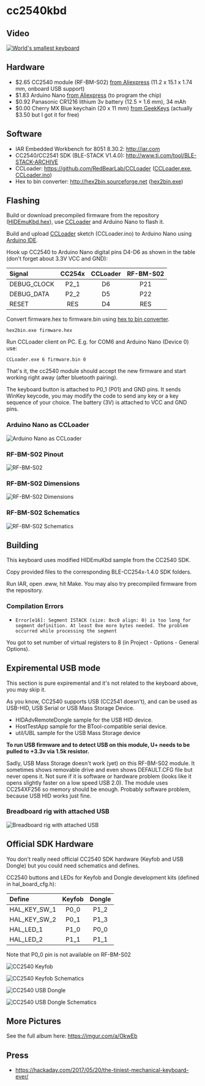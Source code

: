 # cc2540kbd

## Video

[![World's smallest keyboard](http://img.youtube.com/vi/zbrPOiaEOTg/0.jpg)](https://www.youtube.com/watch?v=zbrPOiaEOTg)

## Hardware

* $2.65 CC2540 module (RF-BM-S02) [from Aliexpress](https://www.aliexpress.com/wholesale?SearchText=RF-BM-S02&groupsort=1&SortType=price_asc) (11.2 x 15.1 x 1.74 mm, onboard USB support)
* $1.83 Arduino Nano [from Aliexpress](https://www.aliexpress.com/item/Freeshipping-Nano-3-0-controller-compatible-for-arduino-nano-CH340-USB-driver-NO-CABLE/32341832857.html) (to program the chip)
* $0.92 Panasonic CR1216 lithium 3v battery (12.5 × 1.6 mm), 34 mAh
* $0.00 Cherry MX Blue keychain (20 x 11 mm) [from GeekKeys](http://www.geekkeys.com/keychain) (actually $3.50 but I got it for free)

## Software

* IAR Embedded Workbench for 8051 8.30.2: http://iar.com
* CC2540/CC2541 SDK (BLE-STACK V1.4.0): http://www.ti.com/tool/BLE-STACK-ARCHIVE 
* CCLoader: https://github.com/RedBearLab/CCLoader ([CCLoader.exe](tools/CCLoader.exe), [CCLoader.ino](tools/CCLoader.ino))
* Hex to bin converter: http://hex2bin.sourceforge.net ([hex2bin.exe](tools/hex2bin.exe))

## Flashing

Build or download precompiled firmware from the repository
([HIDEmuKbd.hex](BLE-CC254x-1.4.0/Projects/ble/HIDEmuKbd/CC2540DB/CC2540DK-MINI%20Keyfob%20Slave/Exe/HidEmuKbd.hex)),
use [CCLoader](https://github.com/RedBearLab/CCLoader) and Arduino Nano to flash it.

Build and upload [CCLoader](https://github.com/RedBearLab/CCLoader) sketch (CCLoader.ino) to Arduino Nano using [Arduino IDE](https://www.arduino.cc/en/Main/Software).

Hook up CC2540 to Arduino Nano digital pins D4-D6 as shown in the table (don't forget about 3.3V VCC and GND):

| Signal      | CC254x     | CCLoader | RF-BM-S02 |
|:------------|:----------:|:--------:|:---------:|
| DEBUG_CLOCK | P2_1       | D6       | P21       |
| DEBUG_DATA  | P2_2       | D5       | P22       |
| RESET       | RES        | D4       | RES       |

Convert firmware.hex to firmware.bin using [hex to bin converter](http://hex2bin.sourceforge.net).

`hex2bin.exe firmware.hex`

Run CCLoader client on PC. E.g. for COM6 and Arduino Nano (Device 0) use:

`CCLoader.exe 6 firmware.bin 0`

That's it, the cc2540 module should accept the new firmware and start working right away (after bluetooth pairing).

The keyboard button is attached to P0_1 (P01) and GND pins.
It sends WinKey keycode, you may modify the code to send any key or a key sequence of your choice.
The battery (3V) is attached to VCC and GND pins.

### Arduino Nano as CCLoader

![Arduino Nano as CCLoader](https://i.imgur.com/XSxdeJP.jpg)

### RF-BM-S02 Pinout

![RF-BM-S02](https://i.imgur.com/Ch9nKii.jpg)

### RF-BM-S02 Dimensions

![RF-BM-S02 Dimensions](https://i.imgur.com/xMdFiLr.jpg)

### RF-BM-S02 Schematics

![RF-BM-S02 Schematics](https://i.imgur.com/32HPXkZ.png)

## Building

This keyboard uses modified HIDEmuKbd sample from the CC2540 SDK.

Copy provided files to the corresponding BLE-CC254x-1.4.0 SDK folders.

Run IAR, open .eww, hit Make. You may also try precompiled firmware from the repository.

### Compilation Errors

* `Error[e16]: Segment ISTACK (size: 0xc0 align: 0) is too long for segment definition. At least 0xe more bytes needed. The problem occurred while processing the segment`

You got to set number of virtual registers to 8 (in Project - Options - General Options).

## Expiremental USB mode

This section is pure expiremental and it's not related to the keyboard above, you may skip it.

As you know, CC2540 supports USB (CC2541 doesn't), and can be used as USB-HID, USB Serial or USB Mass Storage Device.

* HIDAdvRemoteDongle sample for the USB HID device.
* HostTestApp sample for the BTool-compatible serial device.
* util/UBL sample for the USB Mass Storage device

**To run USB firmware and to detect USB on this module, U+ needs to be pulled to +3.3v via 1.5k resistor.**

Sadly, USB Mass Storage doesn't work (yet) on this RF-BM-S02 module. It sometimes shows removable drive and even shows DEFAULT.CFG file but never opens it.
Not sure if it is software or hardware problem (looks like it opens slightly faster on a low speed USB 2.0).
The module uses CC254XF256 so memory should be enough. Probably software problem, because USB HID works just fine.

### Breadboard rig with attached USB
![Breadboard rig with attached USB](https://i.imgur.com/QiG9ynf.jpg)

## Official SDK Hardware

You don't really need official CC2540 SDK hardware (Keyfob and USB Dongle) but you could need schematics and defines.

CC2540 buttons and LEDs for Keyfob and Dongle development kits (defined in hal_board_cfg.h):

|Define      |Keyfob|Dongle|
|:-----------|:----:|:----:|
|HAL_KEY_SW_1| P0_0 | P1_2 |
|HAL_KEY_SW_2| P0_1 | P1_3 |
|HAL_LED_1   | P1_0 | P0_0 |
|HAL_LED_2   | P1_1 | P1_1 |

Note that P0_0 pin is not available on RF-BM-S02

![CC2540 Keyfob](https://i.imgur.com/HDq4U84.png)

![CC2540 Keyfob Schematics](https://i.imgur.com/9v7YdYh.png)

![CC2540 USB Dongle](https://i.imgur.com/7rDH41f.jpg)

![CC2540 USB Dongle Schematics](https://i.imgur.com/jvcRAQe.png)

## More Pictures

See the full album here: https://imgur.com/a/OkwEb

## Press

* https://hackaday.com/2017/05/20/the-tiniest-mechanical-keyboard-ever/

